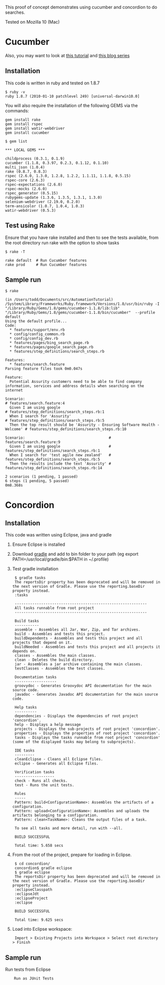 This proof of concept demonstrates using cucumber and concordion to do searches.

Tested on Mozilla 10 (Mac)

Cucumber
========

Also, you may want to look at [this tutorial](http://watir.com/2011/01/22/simple-cucumber-watir-page-object-pattern-framework/)
and [this blog series](http://www.cheezyworld.com/2010/12/16/ui-tests-putting-it-all-together/)

Installation
------------

This code is written in ruby and tested on 1.8.7

    $ ruby -v
    ruby 1.8.7 (2010-01-10 patchlevel 249) [universal-darwin10.0]

You will also require the installation of the following GEMS via the commands:

    gem install rake
    gem install rspec
    gem install watir-webdriver
    gem install cucumber
  
    $ gem list
  
    *** LOCAL GEMS ***
  
    childprocess (0.3.1, 0.1.9)
    cucumber (1.1.8, 0.3.97, 0.2.3, 0.1.12, 0.1.10)
    multi_json (1.0.4)
    rake (0.8.7, 0.8.3)
    rspec (2.6.0, 1.3.0, 1.2.8, 1.2.2, 1.1.11, 1.1.8, 0.5.15)
    rspec-core (2.6.3)
    rspec-expectations (2.6.0)
    rspec-mocks (2.6.0)
    rspec_generator (0.5.15)
    rubygems-update (1.3.6, 1.3.5, 1.3.1, 1.3.0)
    selenium-webdriver (2.19.0, 0.2.0)
    term-ansicolor (1.0.7, 1.0.4, 1.0.3)
    watir-webdriver (0.5.3)

Test using Rake
---------------

  Ensure that you have rake installed and then to see the tests available, from the root directory run rake with the option to show tasks

    $ rake -T
    
    rake default  # Run Cucumber features
    rake prod     # Run Cucumber features

Sample run
----------

    $ rake
    
    (in /Users/todd/Documents/src/AutomationTutorial)
    /System/Library/Frameworks/Ruby.framework/Versions/1.8/usr/bin/ruby -I "/Library/Ruby/Gems/1.8/gems/cucumber-1.1.8/lib:lib" "/Library/Ruby/Gems/1.8/gems/cucumber-1.1.8/bin/cucumber"  --profile default
    Using the default profile...
    Code:
      * features/support/env.rb
      * config/config_common.rb
      * config/config_dev.rb
      * features/pages/bing_search_page.rb
      * features/pages/google_search_page.rb
      * features/step_definitions/search_steps.rb
    
    Features:
      * features/search.feature
    Parsing feature files took 0m0.047s
    
    Feature: 
      Potential Assurity customers need to be able to find company information, services and address details when searching on the internet
    
    Scenario:                                                                       # features/search.feature:4
      Given I am using google                                                       # features/step_definitions/search_steps.rb:1
      When I search for 'Assurity'                                                  # features/step_definitions/search_steps.rb:5
      Then the top result should be 'Assurity - Ensuring Software Health - Welcome' # features/step_definitions/search_steps.rb:10
  
    Scenario:                                      # features/search.feature:9
      Given I am using google                      # features/step_definitions/search_steps.rb:1
      When I search for 'test agile new zealand'   # features/step_definitions/search_steps.rb:5
      Then the results include the text 'Assurity' # features/step_definitions/search_steps.rb:14
    
    2 scenarios (1 pending, 1 passed)
    6 steps (1 pending, 5 passed)
    0m8.368s

Concordion
==========

Installation
------------

This code was written using Eclipse, java and gradle

1. Ensure Eclipse is installed
2. Download [gradle](http://gradle.org/) and add to bin folder to your path (eg export PATH=/usr/local/gradle/bin:$PATH in ~/.profile)

3. Test gradle installation

		$ gradle tasks
		The reportsDir property has been deprecated and will be removed in the next version of Gradle. Please use the reporting.baseDir property instead.
		:tasks

		------------------------------------------------------------
		All tasks runnable from root project
		------------------------------------------------------------

		Build tasks
		-----------
		assemble - Assembles all Jar, War, Zip, and Tar archives.
		build - Assembles and tests this project.
		buildDependents - Assembles and tests this project and all projects that depend on it.
		buildNeeded - Assembles and tests this project and all projects it depends on.
		classes - Assembles the main classes.
		clean - Deletes the build directory.
		jar - Assembles a jar archive containing the main classes.
		testClasses - Assembles the test classes.

		Documentation tasks
		-------------------
		groovydoc - Generates Groovydoc API documentation for the main source code.
		javadoc - Generates Javadoc API documentation for the main source code.

		Help tasks
		----------
		dependencies - Displays the dependencies of root project 'concordion'.
		help - Displays a help message
		projects - Displays the sub-projects of root project 'concordion'.
		properties - Displays the properties of root project 'concordion'.
		tasks - Displays the tasks runnable from root project 'concordion' (some of the displayed tasks may belong to subprojects).

		IDE tasks
		---------
		cleanEclipse - Cleans all Eclipse files.
		eclipse - Generates all Eclipse files.

		Verification tasks
		------------------
		check - Runs all checks.
		test - Runs the unit tests.

		Rules
		-----
		Pattern: build<ConfigurationName>: Assembles the artifacts of a configuration.
		Pattern: upload<ConfigurationName>: Assembles and uploads the artifacts belonging to a configuration.
		Pattern: clean<TaskName>: Cleans the output files of a task.

		To see all tasks and more detail, run with --all.

		BUILD SUCCESSFUL

		Total time: 5.658 secs


4. From the root of the project, prepare for loading in Eclipse.

		$ cd concordion/
		concordion$ gradle eclipse
		$ gradle eclipse
		The reportsDir property has been deprecated and will be removed in the next version of Gradle. Please use the reporting.baseDir property instead.
		:eclipseClasspath
		:eclipseJdt
		:eclipseProject
		:eclipse

		BUILD SUCCESSFUL

		Total time: 9.625 secs

5. Load into Eclipse workspace:

		Import > Existing Projects into Workspace > Select root directory > Finish

Sample run
----------

Run tests from Eclipse

		Run as JUnit Tests
